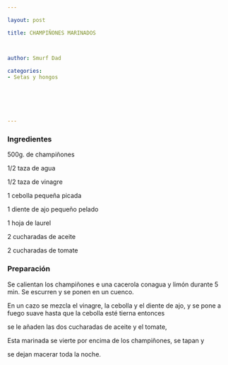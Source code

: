 ```yaml
---

layout: post

title: CHAMPIÑONES MARINADOS



author: Smurf Dad

categories:
- Setas y hongos






---
```


<h3>Ingredientes</h3>

500g. de champiñones

1/2 taza de agua

1/2 taza de vinagre

1 cebolla pequeña picada

1 diente de ajo pequeño pelado

1 hoja de laurel

2 cucharadas de aceite

2 cucharadas de tomate

<h3>Preparación</h3>

Se calientan los champiñones e una cacerola conagua y limón durante 5 min. Se escurren y se ponen en un cuenco.

En un cazo se mezcla el vinagre, la cebolla y el diente de ajo, y se pone a fuego suave hasta que la cebolla esté tierna entonces

se le añaden las dos cucharadas de aceite y el tomate,

Esta marinada se vierte por encima de los champiñones, se tapan y

se dejan macerar toda la noche.